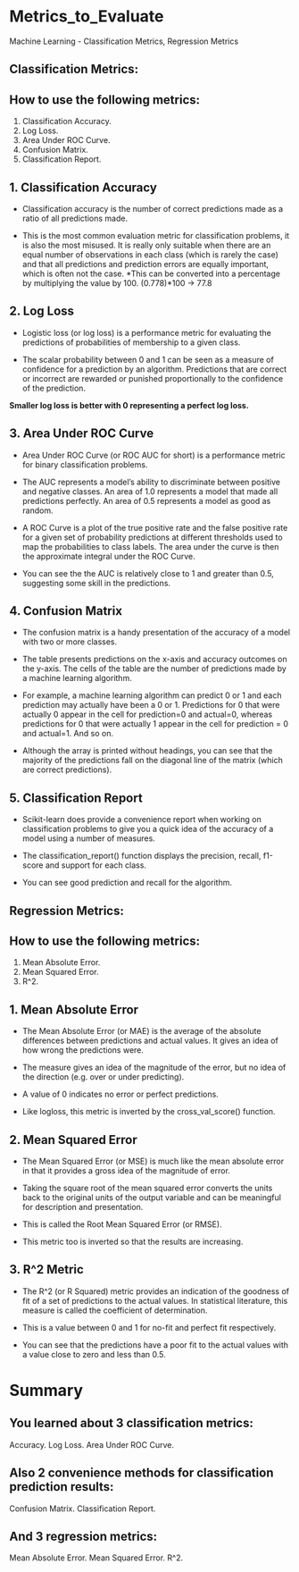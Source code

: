 # Metrics_to_Evaluate
Machine Learning - Classification Metrics, Regression Metrics


## Classification Metrics:
## How to use the following metrics:

1. Classification Accuracy.
2. Log Loss.
3. Area Under ROC Curve.
4. Confusion Matrix.
5. Classification Report.

## 1. Classification Accuracy
* Classification accuracy is the number of correct predictions made as a ratio of all predictions made.

* This is the most common evaluation metric for classification problems, it is also the most misused. It is really only suitable when there are an equal number of observations in each class (which is rarely the case) and that all predictions and prediction errors are equally important, which is often not the case.
*This can be converted into a percentage by multiplying the value by 100. (0.778)*100 -> 77.8

## 2. Log Loss
* Logistic loss (or log loss) is a performance metric for evaluating the predictions of probabilities of membership to a given class.

* The scalar probability between 0 and 1 can be seen as a measure of confidence for a prediction by an algorithm. Predictions that are correct or incorrect are rewarded or punished proportionally to the confidence of the prediction.

**Smaller log loss is better with 0 representing a perfect log loss.**

## 3. Area Under ROC Curve
* Area Under ROC Curve (or ROC AUC for short) is a performance metric for binary classification problems.

* The AUC represents a model’s ability to discriminate between positive and negative classes. An area of 1.0 represents a model that made all predictions perfectly. An area of 0.5 represents a model as good as random.

* A ROC Curve is a plot of the true positive rate and the false positive rate for a given set of probability predictions at different thresholds used to map the probabilities to class labels. The area under the curve is then the approximate integral under the ROC Curve.

* You can see the the AUC is relatively close to 1 and greater than 0.5, suggesting some skill in the predictions.

## 4. Confusion Matrix
* The confusion matrix is a handy presentation of the accuracy of a model with two or more classes.

* The table presents predictions on the x-axis and accuracy outcomes on the y-axis. The cells of the table are the number of predictions made by a machine learning algorithm.

* For example, a machine learning algorithm can predict 0 or 1 and each prediction may actually have been a 0 or 1. Predictions for 0 that were actually 0 appear in the cell for prediction=0 and actual=0, whereas predictions for 0 that were actually 1 appear in the cell for prediction = 0 and actual=1. And so on.

* Although the array is printed without headings, you can see that the majority of the predictions fall on the diagonal line of the matrix (which are correct predictions).

## 5. Classification Report
* Scikit-learn does provide a convenience report when working on classification problems to give you a quick idea of the accuracy of a model using a number of measures.

* The classification_report() function displays the precision, recall, f1-score and support for each class.

* You can see good prediction and recall for the algorithm.



## Regression Metrics:
## How to use the following metrics:

1. Mean Absolute Error.
2. Mean Squared Error.
3. R^2.

## 1. Mean Absolute Error
* The Mean Absolute Error (or MAE) is the average of the absolute differences between predictions and actual values. It gives an idea of how wrong the predictions were.

* The measure gives an idea of the magnitude of the error, but no idea of the direction (e.g. over or under predicting).

* A value of 0 indicates no error or perfect predictions.

* Like logloss, this metric is inverted by the cross_val_score() function.

## 2. Mean Squared Error
* The Mean Squared Error (or MSE) is much like the mean absolute error in that it provides a gross idea of the magnitude of error.

* Taking the square root of the mean squared error converts the units back to the original units of the output variable and can be meaningful for description and presentation. 

* This is called the Root Mean Squared Error (or RMSE).

* This metric too is inverted so that the results are increasing.

## 3. R^2 Metric
* The R^2 (or R Squared) metric provides an indication of the goodness of fit of a set of predictions to the actual values. In statistical literature, this measure is called the coefficient of determination.

* This is a value between 0 and 1 for no-fit and perfect fit respectively.

* You can see that the predictions have a poor fit to the actual values with a value close to zero and less than 0.5.

# Summary
## You learned about 3 classification metrics:

Accuracy.
Log Loss.
Area Under ROC Curve.

## Also 2 convenience methods for classification prediction results:
Confusion Matrix.
Classification Report.

## And 3 regression metrics:
Mean Absolute Error.
Mean Squared Error.
R^2.

